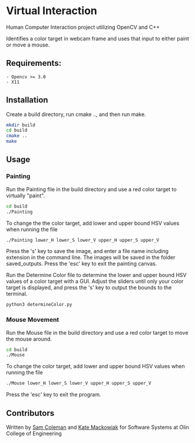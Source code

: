 # Virtual Interaction
Human Computer Interaction project utilizing OpenCV and C++  

Identifies a color target in webcam frame and uses that input to either paint or move a mouse.  

## Requirements: 
    - Opencv >= 3.0 
    - X11

## Installation

Create a build directory, run cmake .., and then run make.

```bash
mkdir build
cd build
cmake ..
make
```

## Usage

### Painting

Run the Painting file in the build directory and use a red color target to virtually "paint".

```bash
cd build
./Painting
```

To change the the color target, add lower and upper bound HSV values when running the file
```bash
./Painting lower_H lower_S lower_V upper_H upper_S upper_V
```

Press the 's' key to save the image, and enter a file name including extension in the command line. The images will be saved in the folder saved_outputs.
Press the 'esc' key to exit the painting canvas. 

Run the Determine Color file to determine the lower and upper bound HSV values of a color target with a GUI. Adjust the sliders until only your color target is displayed, and press the 's' key to output the bounds to the terminal.
```bash
python3 determineColor.py
```

### Mouse Movement

Run the Mouse file in the build directory and use a red color target to move the mouse around. 

```bash
cd build
./Mouse
```
To change the color target, add lower and upper bound HSV values when running the file
```bash
./Mouse lower_H lower_S lower_V upper_H upper_S upper_V
```

Press the 'esc' key to exit the program. 

## Contributors

Written by [Sam Coleman](https://github.com/sam-coleman) and [Kate Mackowiak](https://kviiim.github.io/) for Software Systems at Olin College of Engineering 
